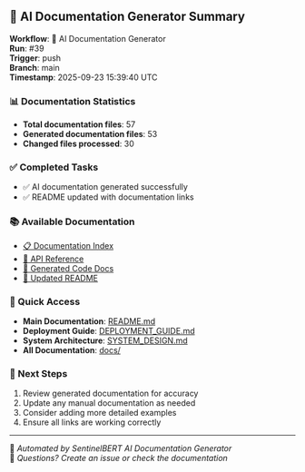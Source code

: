 ## 🤖 AI Documentation Generator Summary

**Workflow**: 🤖 AI Documentation Generator  
**Run**: #39  
**Trigger**: push  
**Branch**: main  
**Timestamp**: 2025-09-23 15:39:40 UTC

### 📊 Documentation Statistics
- **Total documentation files**: 57
- **Generated documentation files**: 53
- **Changed files processed**: 30

### ✅ Completed Tasks
- ✅ AI documentation generated successfully
- ✅ README updated with documentation links

### 📚 Available Documentation
- [📋 Documentation Index](docs/INDEX.md)
- [📡 API Reference](docs/api/API_REFERENCE.md)
- [🤖 Generated Code Docs](docs/generated/)
- [📖 Updated README](README.md)

### 🔗 Quick Access
- **Main Documentation**: [README.md](README.md)
- **Deployment Guide**: [DEPLOYMENT_GUIDE.md](DEPLOYMENT_GUIDE.md)
- **System Architecture**: [SYSTEM_DESIGN.md](SYSTEM_DESIGN.md)
- **All Documentation**: [docs/](docs/)

### 🎯 Next Steps
1. Review generated documentation for accuracy
2. Update any manual documentation as needed
3. Consider adding more detailed examples
4. Ensure all links are working correctly

---

🤖 *Automated by SentinelBERT AI Documentation Generator*  
📧 *Questions? Create an issue or check the documentation*
